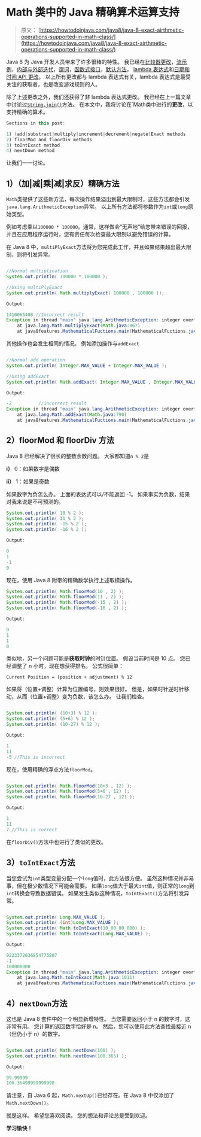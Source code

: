 # Math 类中的 Java 精确算术运算支持

> 原文： [https://howtodoinjava.com/java8/java-8-exact-airthmetic-operations-supported-in-math-class/](https://howtodoinjava.com/java8/java-8-exact-airthmetic-operations-supported-in-math-class/)

Java 8 为 Java 开发人员带来了许多很棒的特性。 我已经在[比较器更改](//howtodoinjava.com/java8/using-comparator-becomes-easier-with-lambda-expressions-java-8/ "Using Comparator becomes easier with lambda expressions [Java 8]")，[流示例](//howtodoinjava.com/java8/java-8-tutorial-streams-by-examples/ "Java 8 Tutorial: Streams by Examples")，[内部与外部迭代](//howtodoinjava.com/java8/java-8-tutorial-internal-vs-external-iteration/ "Java 8 Tutorial: Internal vs. External Iteration")，[谓词](//howtodoinjava.com/2014/04/04/how-to-use-predicate-in-java-8/ "How to use Predicate in java 8")，[函数式接口](//howtodoinjava.com/java8/functional-interface-tutorial/ "Functional interface tutorial")，[默认方法](//howtodoinjava.com/java8/default-methods-in-java-8/ "Default methods in java 8")， [lambda 表达式](//howtodoinjava.com/java8/complete-lambda-expressions-tutorial-in-java/ "Complete lambda expressions tutorial")和[日期和时间 API 更改](//howtodoinjava.com/java8/date-and-time-api-changes-in-java-8-lambda/ "Date and Time API changes in Java 8 (Project Kenai)")。 以上所有更改都与 lambda 表达式有关，lambda 表达式是最受关注的获取者，也是改变游戏规则的人。

除了上述更改之外，我们还获得了非 lambda 表达式更改。 我已经在上一篇文章中讨论过[`String.join()`](//howtodoinjava.com/2014/05/02/java-8-string-join-csv-example/ "Java 8: String join (CSV) example")方法。 在本文中，我将讨论在`Math类中进行的**更改**，以支持精确的算术。

```java
Sections in this post:

1) (add|substract|multiply|increment|decrement|negate)Exact methods
2) floorMod and floorDiv methods
3) toIntExact method
4) nextDown method

```

让我们一一讨论。

## 1）（加|减|乘|减|求反）精确方法

`Math`类提供了这些新方法，每次操作结果溢出到最大限制时，这些方法都会引发`java.lang.ArithmeticException`异常。 以上所有方法都将参数作为`int`或`long`原始类型。

例如考虑乘以`100000 * 100000`。通常，这样做会“无声地”给您带来错误的回报，并且在应用程序运行时，您有责任每次检查最大限制以避免错误的计算。

在 Java 8 中，`multiPlyExact`方法将为您完成此工作，并且如果结果超出最大限制，则将引发异常。

```java

//Normal multiplication
System.out.println( 100000 * 100000 );

//Using multiPlyExact
System.out.println( Math.multiplyExact( 100000 , 100000 ));

Output:

1410065408 //Incorrect result
Exception in thread "main" java.lang.ArithmeticException: integer overflow
    at java.lang.Math.multiplyExact(Math.java:867)
    at java8features.MathematicalFuctions.main(MathematicalFuctions.java:8)

```

其他操作也会发生相同的情况。 例如添加操作与`addExact`

```java

//Normal add operation
System.out.println( Integer.MAX_VALUE + Integer.MAX_VALUE );

//Using addExact
System.out.println( Math.addExact( Integer.MAX_VALUE , Integer.MAX_VALUE ));

Output:

-2          //incorrect result
Exception in thread "main" java.lang.ArithmeticException: integer overflow
    at java.lang.Math.addExact(Math.java:790)
    at java8features.MathematicalFuctions.main(MathematicalFuctions.java:11)

```

## 2）floorMod 和 floorDiv 方法

Java 8 已经解决了很长的整数余数问题。 大家都知道`n % 2`是

**i）** 0：如果数字是偶数

**ii）** 1：如果是奇数

如果数字为负怎么办。 上面的表达式可以/不能返回 -1。 如果事实为负数，结果对我来说是不可预测的。

```java
System.out.println( 10 % 2 );
System.out.println( 11 % 2 );
System.out.println( -15 % 2 );
System.out.println( -16 % 2 );

Output:

0
1
-1
0

```

现在，使用 Java 8 附带的精确数学执行上述取模操作。

```java
System.out.println( Math.floorMod(10 , 2) );
System.out.println( Math.floorMod(11 , 2) );
System.out.println( Math.floorMod(-15 , 2) );
System.out.println( Math.floorMod(-16 , 2) );

Output:

0
1
1
0

```

类似地，另一个问题可能是**获取时钟**的时针位置。 假设当前时间是 10 点。 您已经调整了 n 小时，现在想获得排名。 公式很简单：

`Current Position = (position + adjustment) % 12`

如果将（位置+调整）计算为位置编号，则效果很好。 但是，如果时针逆时针移动，从而（位置+调整）变为负数，该怎么办。 让我们检查。

```java

System.out.println( (10+3) % 12 );
System.out.println( (5+6) % 12 );
System.out.println( (10-27) % 12 );

Output:

1
11
-5 //This is incorrect

```

现在，使用精确的浮点方法`floorMod`。

```java

System.out.println( Math.floorMod(10+3 , 12) );
System.out.println( Math.floorMod(5+6 , 12) );
System.out.println( Math.floorMod(10-27 , 12) );

Output:

1
11
7 //This is correct

```

在`floorDiv()`方法中也进行了类似的更改。

## 3）`toIntExact`方法

当您尝试为`int`类型变量分配一个`long`值时，此方法很方便。 虽然这种情况并非易事，但在极少数情况下可能会需要。 如果`long`值大于最大`int`值，则正常的`long`到`int`转换会导致数据错误。 如果发生类似这种情况，`toIntExact()`方法将引发异常。

```java

System.out.println( Long.MAX_VALUE );
System.out.println( (int)Long.MAX_VALUE );
System.out.println( Math.toIntExact(10_00_00_000) );
System.out.println( Math.toIntExact(Long.MAX_VALUE) );

Output:

9223372036854775807
-1
100000000
Exception in thread "main" java.lang.ArithmeticException: integer overflow
    at java.lang.Math.toIntExact(Math.java:1011)
    at java8features.MathematicalFuctions.main(MathematicalFuctions.java:46)

```

## 4）`nextDown`方法

这也是 Java 8 套件中的一个明显新增特性。 当您需要返回小于 n 的数字时，这非常有用。 您计算的返回数字恰好是 n。 然后，您可以使用此方法查找最接近 n（但仍小于 n）的数字。

```java

System.out.println( Math.nextDown(100) );
System.out.println( Math.nextDown(100.365) );

Output:

99.99999
100.36499999999998

```

请注意，自 Java 6 起，`Math.nextUp()`已经存在。在 Java 8 中仅添加了`Math.nextDown()`。

就是这样。 希望您喜欢阅读。 您的想法和评论总是受到欢迎。

 **学习愉快！**